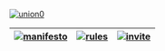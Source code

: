 [![union0](https://s.put.re/DV9pvMw.png)][invite]

| [![manifesto](https://s.put.re/RMBtRjb.png)](https://github.com/y1n/UNION/blob/master/Manifesto.md) | [![rules](https://s.put.re/gJs1qsM.png)](https://github.com/y1n/UNION/blob/master/Discord_Rules.md) | [![invite](https://s.put.re/DkZroWf.png)][invite] |
|:-----:|:-----:|:-----:|

[invite]: https://discord.gg/C7TNxZm
